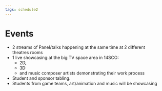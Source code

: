 ```yaml
---
tags: schedule2
---
```


# Events
- 2 streams of Panel/talks happening at the same time at 2 different theatres rooms
- 1 live showcasing at the big TV space area in 14SCO:
    - 2D, 
    - 3D 
    - and music composer artists demonstrating their work process 
- Student and sponsor tabling.
- Students from game teams, art/animation and music will be showcasing
